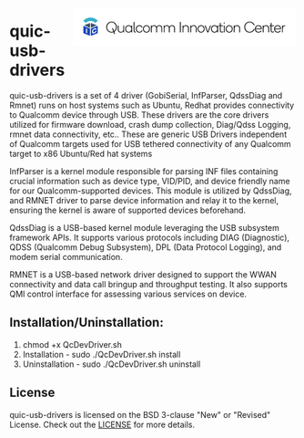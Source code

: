 [<img src="docs/images/logo-quic-on%40h68.png" height="68px" width="393px" alt="Qualcomm Innovation Center" align="right"/>](https://github.com/quic)

# quic-usb-drivers

quic-usb-drivers is a set of 4 driver (GobiSerial, InfParser, QdssDiag and Rmnet) runs on host systems such as Ubuntu, Redhat provides connectivity to Qualcomm device through USB. These drivers are the core drivers utilized for firmware download, crash dump collection, Diag/Qdss Logging, rmnet data connectivity, etc..  These are generic USB Drivers independent of Qualcomm targets used for USB tethered connectivity of any Qualcomm target to x86 Ubuntu/Red hat systems

InfParser is a kernel module responsible for parsing INF files containing crucial information such as device type, VID/PID, and device friendly name for our Qualcomm-supported devices. This module is utilized by QdssDiag, and RMNET driver to parse device information and relay it to the kernel, ensuring the kernel is aware of supported devices beforehand.
 
QdssDiag is a USB-based kernel module leveraging the USB subsystem framework APIs. It supports various protocols including DIAG (Diagnostic), QDSS (Qualcomm Debug Subsystem), DPL (Data Protocol Logging), and modem serial communication.
 
RMNET is a USB-based network driver designed to support the WWAN connectivity and data call bringup and throughput testing. It also supports QMI control interface for assessing various services on device.

## Installation/Uninstallation:
 
1.	chmod +x QcDevDriver.sh
2.	Installation - sudo ./QcDevDriver.sh install
3.	Uninstallation - sudo ./QcDevDriver.sh uninstall

## License
quic-usb-drivers is licensed on the BSD 3-clause "New" or "Revised" License.  Check out the [LICENSE](LICENSE) for more details.
